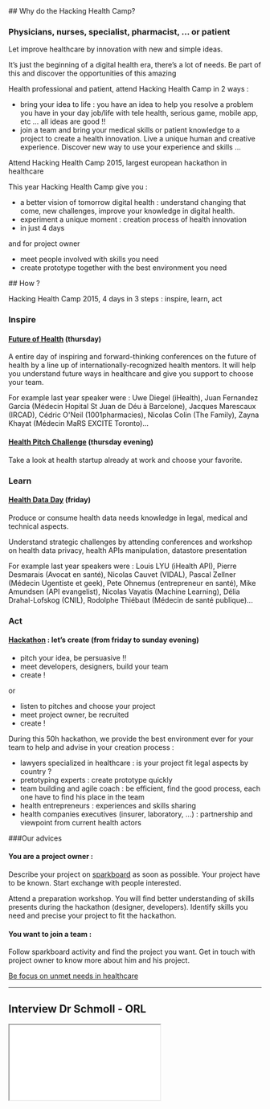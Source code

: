 <div class="col-xs-12 col-md-6" markdown="1">
## Why do the Hacking Health Camp?

### Physicians, nurses, specialist, pharmacist, ... or patient

Let improve healthcare by innovation with new and simple ideas.

It’s just the beginning of a digital health era, there’s a lot of needs. Be part of this and discover the opportunities of this amazing

Health professional and patient, attend Hacking Health Camp in 2 ways :

- bring your idea to life : you have an idea to help you resolve a problem you have in your day job/life with tele health, serious game, mobile app, etc … all ideas are good !!
- join a team and bring your medical skills or patient knowledge to a project to create a health innovation. Live a unique human and creative experience. Discover new way to use your experience and skills ...

Attend Hacking Health Camp 2015, largest european hackathon in healthcare

This year Hacking Health Camp give you :

- a better vision of tomorrow digital health : understand changing that come, new challenges, improve your knowledge in digital health.
- experiment a unique moment : creation process of health innovation
- in just 4 days

and for project owner

- meet people involved with skills you need
- create prototype together with the best environment you need

<!--<a href="http://hhcamp.eventbrite.fr" class="btn btn-primary btn-block">
          Register now !
        </a>
<a href="http://hhcamp.sparkboard.com" class="btn btn-primary btn-block">
                  Promote your idea !
                </a>-->


</div>

<div class="col-xs-12 col-md-6" markdown="1">
## How ?

Hacking Health Camp 2015, 4 days in 3 steps : inspire, learn, act

### Inspire

#### [Future of Health]() (thursday)

A entire day of inspiring and forward-thinking conferences on the future of health by a line up of internationally-recognized health mentors. It will help you understand future ways in healthcare and give you support to choose your team.

For example last year speaker were : Uwe Diegel (iHealth), Juan Fernandez Garcia (Médecin Hopital St Juan de Déu à Barcelone), Jacques Marescaux (IRCAD), Cédric O'Neil (1001pharmacies), Nicolas Colin (The Family), Zayna Khayat (Médecin MaRS EXCITE Toronto)...

#### [Health Pitch Challenge]() (thursday evening)

Take a look at health startup already at work and choose your favorite.

### Learn

#### [Health Data Day]() (friday)

Produce or consume health data needs knowledge in legal, medical and technical aspects.

Understand strategic challenges by attending conferences and workshop on health data privacy, health APIs manipulation, datastore presentation

For example last year speakers were : Louis LYU (iHealth API), Pierre Desmarais (Avocat en santé), Nicolas Cauvet (VIDAL), Pascal Zellner (Médecin Ugentiste et geek), Pete Ohnemus (entrepreneur en santé), Mike Amundsen (API evangelist), Nicolas Vayatis (Machine Learning), Délia Drahal-Lofskog (CNIL), Rodolphe Thiébaut (Médecin de santé publique)...

### Act

#### [Hackathon]() : let’s create (from friday to sunday evening)

- pitch your idea, be persuasive !!
- meet developers, designers, build your team
- create !

or

- listen to pitches and choose your project
- meet project owner, be recruited
- create !

During this 50h hackathon, we provide the best environment ever for your team to help and advise in your creation process :

- lawyers specialized in healthcare : is your project fit legal aspects by country ?
- pretotyping experts : create prototype quickly
- team building and agile coach : be efficient, find the good process, each one have to find his place in the team
- health entrepreneurs : experiences and skills sharing
- health companies executives (insurer, laboratory, ...) : partnership and viewpoint from current health actors

###Our advices

#### You are a project owner :

Describe your project on [sparkboard](http://hhcamp2016.sparkboard.com) as soon as possible. Your project have to be known. Start exchange with people interested.

Attend a preparation workshop. You will find better understanding of skills presents during the hackathon (designer, developers). Identify skills you need and precise your project to fit the hackathon.

#### You want to join a team :

Follow sparkboard activity and find the project you want. Get in touch with project owner to know more about him and his project.

<!--<a href="http://hhcamp.sparkboard.com" class="btn btn-primary btn-block">
          Join a team !
        </a>
<a href="http://hhcamp.sparkboard.com" class="btn btn-primary btn-block">
          Submit your problem / idea !
        </a>-->
<a href="http://www.get-ehealth.eu/fill-the-gap" class="btn btn-primary btn-block">
          Be focus on unmet needs in healthcare
        </a>

</div>

<div class="col-xs-12">
  <hr>
</div>

<h2 class="col-xs-12 text-center">Interview Dr Schmoll - ORL</h2>

<div class="col-xs-12 col-md-8 col-md-offset-2">
  <div class="embed-responsive embed-responsive-16by9">
    <iframe class="embed-responsive-item" src="//www.youtube.com/embed/aHhNp_FMXh0?rel=0" allowfullscreen></iframe>
  </div>
</div>
